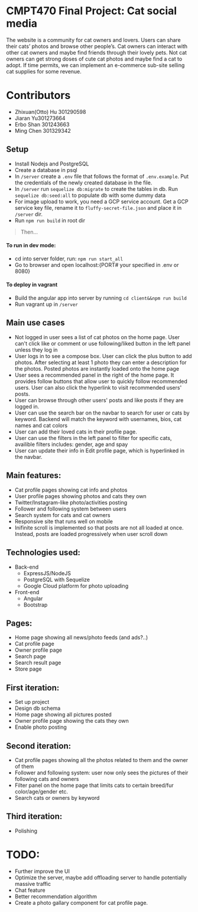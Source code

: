 # CMPT470 Final Project: Cat social media
The website is a community for cat owners and lovers. Users can share their cats’ photos and browse other people’s. Cat owners can interact with other cat owners and maybe find friends through their lovely pets. Not cat owners can get strong doses of cute cat photos and maybe find a cat to adopt. If time permits, we can implement an e-commerce sub-site selling cat supplies for some revenue.

# Contributors
- Zhixuan(Otto) Hu 301290598
- Jiaran Yu301273664 
- Erbo Shan 301243663
- Ming Chen 301329342

## Setup
- Install Nodejs and PostgreSQL
- Create a database in psql
- In `/server` create a `.env` file that follows the format of `.env.example`. Put the credentials of the newly created database in the file.
- In `/server` run `sequelize db:migrate` to create the tables in db. Run `sequelize db:seed:all` to populate db with some dummy data
- For image upload to work, you need a GCP service account. Get a GCP service key file, rename it to `fluffy-secret-file.json` and place it in `/server` dir. 
- Run ``` npm run build ``` in root dir
> Then...
#### To run in dev mode:
- cd into server folder, run:
``` npm run start_all ```
- Go to browser and open localhost:{PORT# your specified in .env or 8080}

#### To deploy in vagrant 
- Build the angular app into server by running ``` cd client&&npm run build ```
- Run vagrant up in `/server`


## Main use cases
- Not logged in user sees a list of cat photos on the home page. User can't click like or comment or use following/liked button in the left panel unless they log in
- User logs in to see a compose box. User can click the plus button to add photos. After selecting at least 1 photo they can enter a description for the photos. Posted photos are instantly loaded onto the home page
- User sees a recommended panel in the right of the home page. It provides follow buttons that allow user to quickly follow recommended users. User can also click the hyperlink to visit recommended users' posts.
- User can browse through other users' posts and like posts if they are logged in.
- User can use the search bar on the navbar to search for user or cats by keyword. Backend will match the keyword with usernames, bios, cat names and cat colors
- User can add their loved cats in their profile page.
- User can use the filters in the left panel to filter for specific cats, availible filters includes: gender, age and spay
- User can update their info in Edit profile page, which is hyperlinked in the navbar.

## Main features:
- Cat profile pages showing cat info and photos
- User profile pages showing photos and cats they own
- Twitter/Instagram-like photo/activities posting
- Follower and following system between users
- Search system for cats and cat owners
- Responsive site that runs well on mobile
- Inifinite scroll is implemented so that posts are not all loaded at once. Instead, posts are loaded progressively when user scroll down


## Technologies used:
- Back-end
  - ExpressJS/NodeJS
  - PostgreSQL with Sequelize
  - Google Cloud platform for photo uploading
- Front-end
  - Angular
  - Bootstrap
  
## Pages:
- Home page showing all news/photo feeds (and ads?..)
- Cat profile page
- Owner profile page
- Search page
- Search result page
- Store page
## First iteration:
- Set up project
- Design db schema
- Home page showing all pictures posted
- Owner profile page showing the cats they own
- Enable photo posting
## Second iteration:
- Cat profile pages showing all the photos related to them and the owner of them
- Follower and following system: user now only sees the pictures of their following cats and owners
- Filter panel on the home page that limits cats to certain breed/fur color/age/gender etc. 
- Search cats or owners by keyword
## Third iteration:
- Polishing

# TODO:
- Further improve the UI
- Optimize the server, maybe add offloading server to handle potentially massive traffic
- Chat feature
- Better recommendation algorithm
- Create a photo gallary component for cat profile page.
